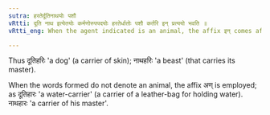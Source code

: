 ```yaml
---
sutra: हरतेर्दूतिनाथयोः पशौ
vRtti: दूति नाथ इत्येतयोः कर्मणोरुपपदयोः हरतेर्धातोः पशौ कर्तरि इन् प्रत्ययो भवति ॥
vRtti_eng: When the agent indicated is an animal, the affix इन् comes after the verb हृ 'to take', the object in composition with it being the words दूति 'a leather-bag' and नाथ 'a master'.

---
```

Thus दूतिहरिः 'a dog' (a carrier of skin); नाथहरिः 'a beast' (that carries its master).

When the words formed do not denote an animal, the affix अण् is employed; as दूतिहारः 'a water-carrier' (a carrier of a leather-bag for holding water). नाथहारः 'a carrier of his master'.